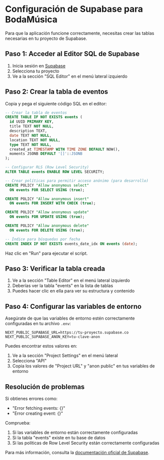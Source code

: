 # Configuración de Supabase para BodaMúsica

Para que la aplicación funcione correctamente, necesitas crear las tablas necesarias en tu proyecto de Supabase.

## Paso 1: Acceder al Editor SQL de Supabase

1. Inicia sesión en [Supabase](https://app.supabase.com/)
2. Selecciona tu proyecto
3. Ve a la sección "SQL Editor" en el menú lateral izquierdo

## Paso 2: Crear la tabla de eventos

Copia y pega el siguiente código SQL en el editor:

```sql
-- Crear la tabla de eventos
CREATE TABLE IF NOT EXISTS events (
  id UUID PRIMARY KEY,
  title TEXT NOT NULL,
  description TEXT,
  date TEXT NOT NULL,
  location TEXT NOT NULL,
  type TEXT NOT NULL,
  created_at TIMESTAMP WITH TIME ZONE DEFAULT NOW(),
  moments JSONB DEFAULT '[]'::JSONB
);

-- Configurar RLS (Row Level Security)
ALTER TABLE events ENABLE ROW LEVEL SECURITY;

-- Crear políticas para permitir acceso anónimo (para desarrollo)
CREATE POLICY "Allow anonymous select" 
  ON events FOR SELECT USING (true);

CREATE POLICY "Allow anonymous insert" 
  ON events FOR INSERT WITH CHECK (true);

CREATE POLICY "Allow anonymous update" 
  ON events FOR UPDATE USING (true);

CREATE POLICY "Allow anonymous delete" 
  ON events FOR DELETE USING (true);

-- Índice para búsquedas por fecha
CREATE INDEX IF NOT EXISTS events_date_idx ON events (date);
```

Haz clic en "Run" para ejecutar el script.

## Paso 3: Verificar la tabla creada

1. Ve a la sección "Table Editor" en el menú lateral izquierdo
2. Deberías ver la tabla "events" en la lista de tablas
3. Puedes hacer clic en ella para ver su estructura y contenido

## Paso 4: Configurar las variables de entorno

Asegúrate de que las variables de entorno estén correctamente configuradas en tu archivo `.env`:

```
NEXT_PUBLIC_SUPABASE_URL=https://tu-proyecto.supabase.co
NEXT_PUBLIC_SUPABASE_ANON_KEY=tu-clave-anon
```

Puedes encontrar estos valores en:
1. Ve a la sección "Project Settings" en el menú lateral
2. Selecciona "API"
3. Copia los valores de "Project URL" y "anon public" en tus variables de entorno

## Resolución de problemas

Si obtienes errores como:
- "Error fetching events: {}"
- "Error creating event: {}"

Comprueba:
1. Si las variables de entorno están correctamente configuradas
2. Si la tabla "events" existe en tu base de datos
3. Si las políticas de Row Level Security están correctamente configuradas

Para más información, consulta la [documentación oficial de Supabase](https://supabase.com/docs). 